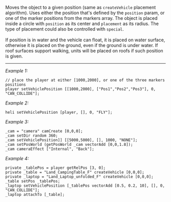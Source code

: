 Moves the object to a given position (same as `createVehicle` placement algorithm). Uses either the position that's defined by the `position` param, or one of the marker positions from the markers array. The object is placed inside a circle with `position` as its center and `placement` as its radius. The type of placement could also be controlled with `special`.<br><br>
If position is in water and the vehicle can float, it is placed on water surface, otherwise it is placed on the ground, even if the ground is under water. If roof surfaces support walking, units will be placed on roofs if such position is given.


---
*Example 1:*
```sqf
// place the player at either [1000,2000], or one of the three markers positions
player setVehiclePosition [[1000,2000], ["Pos1","Pos2","Pos3"], 0, "CAN_COLLIDE"];
```

*Example 2:*
```sqf
heli setVehiclePosition [player, [], 0, "FLY"];
```

*Example 3:*
```sqf
_cam = "camera" camCreate [0,0,0];
_cam setDir random 360;
_cam setVehiclePosition]] [[5000,5000], [], 1000, "NONE"];
_cam setPosWorld (getPosWorld _cam vectorAdd [0,0,1.8]);
_cam cameraEffect ["Internal", "Back"];
```

*Example 4:*
```sqf
private _tablePos = player getRelPos [3, 0];
private _table = "Land_CampingTable_F" createVehicle [0,0,0];
private _laptop = "Land_Laptop_unfolded_F" createVehicle [0,0,0];
_table setPos _tablePos;
_laptop setVehiclePosition [_tablePos vectorAdd [0.5, 0.2, 10], [], 0, "CAN_COLLIDE"];
_laptop attachTo [_table];
```